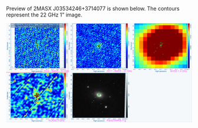Preview of 2MASX J03534246+3714077 is shown below. The contours represent the 22 GHz 1" image. 

![2MASXJ03534246+3714077.png](2MASXJ03534246+3714077.png "2MASXJ03534246+3714077")

